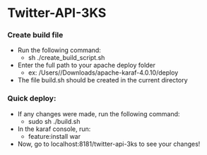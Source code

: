 Twitter-API-3KS
===============

### Create build file
* Run the following command:
    * sh ./create_build_script.sh
* Enter the full path to your apache deploy folder
    * ex: /Users/<username>/Downloads/apache-karaf-4.0.10/deploy 
* The file build.sh should be created in the current directory

### Quick deploy:
* If any changes were made, run the following command:
    * sudo sh ./build.sh
* In the karaf console, run:
    * feature:install war
* Now, go to localhost:8181/twitter-api-3ks to see your changes!